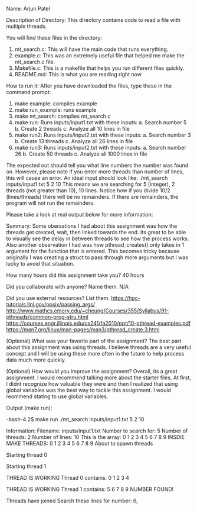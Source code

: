 Name:
Arjun Patel

Description of Directory:
This directory contains code to read a file with multiple threads.

You will find these files in the directory:
1. mt_search.c: This will have the main code that runs everything.
2. example.c: This was an extremely useful file that helped me make the
mt_search.c file.
3. Makefile.c: This is a makefile that helps you run different files quickly.
4. README.md: This is what you are reading right now

How to run it:
After you have downloaded the files, type these in the command prompt:
1. make example: compiles example
2. make run_example: runs example
3. make mt_search: complies mt_search.c
4. make run: Runs inputs/input1.txt with these inputs:
        a. Search number 5
        b. Create 2 threads
        c. Analyze all 10 lines in file
5. make run2: Runs inputs/input2.txt with these inputs:
        a. Search number 3
        b. Create 13 threads
        c. Analyze all 26 lines in file
6. make run3: Runs inputs/input2.txt with these inputs:
        a. Search number 26
        b. Create 50 threads
        c. Analyze all 1000 lines in file

The expected out should tell you what line numbers the number was found on.
However, please note if you enter more threads than number of lines, this will cause an error.
An ideal input should look like:
        ./mt_search inputs/input1.txt 5 2 10
This means we are searching for 5 (integer), 2 threads (not greater than 10), 10 lines. Notice
how if you divide 10/2 (lines/threads) there will be no remainders. If there are remainders, the
program will not run the remainders.

Please take a look at real output below for more information:

Summary:
Some obersations I had about this assignment was how the threads get created,
wait, then linked towards the end. Its great to be able to visually see the
delay in between threads to see how the process works. Also another observation
I had was how pthread_creates() only takes in 1 argument for the function that is entered.
This becomes tricky because originally I was creating a struct to pass through more arguments
but I was lucky to avoid that situation.

How many hours did this assignment take you?
40 hours

Did you collaborate with anyone? Name them.
N/A

Did you use external resources? List them.
https://hpc-tutorials.llnl.gov/posix/passing_args/
http://www.mathcs.emory.edu/~cheung/Courses/355/Syllabus/91-pthreads/common-prog-stru.html
https://courses.engr.illinois.edu/cs241/fa2010/ppt/10-pthread-examples.pdf
https://man7.org/linux/man-pages/man3/pthread_create.3.html



(Optional) What was your favorite part of the assignment?
The best part about this assignment was using threads. I believe
threads are a very useful concept and I will be using these more
often in the future to help process data much more quickly.

(Optional) How would you improve the assignment?
Overall, its a great assignment. I would recommend talking more about
the starter files. At first, I didnt recognize how valuable they were
and then I realized that using global variables was the best way to
tackle this assignment. I would reommend stating to use global variables.


Output (make run):

-bash-4.2$ make run
./mt_search inputs/input1.txt 5 2 10

Information:
Filename: inputs/input1.txt
Number to search for: 5
Number of threads: 2
Number of lines: 10
This is the array: 0 1 2 3 4 5 6 7 8 9
INSDIE MAKE THREADS: 0 1 2 3 4 5 6 7 8 9
About to spawn threads

Starting thread 0

Starting thread 1

THREAD IS WORKING
Thread 0 contains: 0 1 2 3 4

THREAD IS WORKING
Thread 1 contains: 5 6 7 8 9
NUMBER FOUND!

Threads have joined
Search these lines for number: 6,










